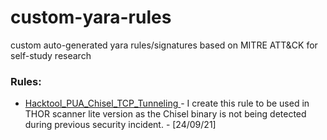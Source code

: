 # custom-yara-rules
custom auto-generated yara rules/signatures based on MITRE ATT&CK for self-study research

### Rules:

- [Hacktool_PUA_Chisel_TCP_Tunneling ](https://github.com/faisalfs10x/custom-yara-rules/blob/0b8c1fe4a1a404a5f27479576008fbfcb8da24ba/C&C/Protocol%20Tunneling/Hacktool_PUA_Chisel_TCP_Tunneling.yar) - I create this rule to be used in THOR scanner lite version as the Chisel binary is not being detected during previous security incident. - [24/09/21]
